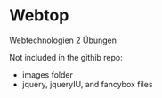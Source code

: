 Webtop
======

Webtechnologien 2 Übungen

Not included in the githib repo:
- images folder
- jquery, jqueryIU, and fancybox files
